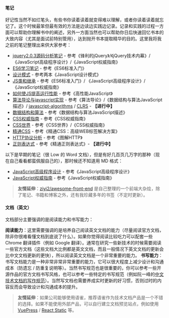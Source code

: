 #### 笔记

好记性当然不如烂笔头，有些书你读着读着就变得难以理解，或者你读着读着就忘记了。这个时候最笨但最有效的方法是边读边实践边记录。记录和实践的过程一方面可以帮助你理解书中的阐述，另外一方面当然也可以帮助你日后快速回忆书本的大致内容（尤其是面试前特别管用），达到抛开书本提取精华的目的。这里我将我之前的笔记整理出来供大家参考：

- [jquery2.0.3源码分析笔记](https://github.com/ziyi2/jquery) -  参考《锋利的jQuery》/《jQuery技术内幕》/《JavaScript高级程序设计》/《JavaScript权威指南》
- [ES6学习笔记](https://github.com/ziyi2/es6) - 参考《ES6标准入门》
- [设计模式](https://github.com/ziyi2/js/blob/master/JS设计模式.md) - 参考两本《JavaScript设计模式》
- [JS类和继承](https://github.com/ziyi2/js/blob/master/JS类和继承.md) - 参考《ES6标准入门》/ 《JavaScript高级程序设计》/《JavaScript权威指南》
- [如何使JS提高运行性能](https://github.com/ziyi2/js/blob/master/高性能JS.md) - 参考《高性能JavaScript》
- [算法导论与javascript实现](https://github.com/ziyi2/algorithms-javascript) - 参考《算法导论》/《数据结构与算法JavaScript描述》/ [javascript-algorithms](https://github.com/trekhleb/javascript-algorithms) / [CLRS](https://github.com/gzc/CLRS) - **【进行中】**
- [数据结构和算法](https://github.com/ziyi2/data-structure-algorithm-procedure)  - 参考《数据结构与算法JavaScript描述》
- [CSS权威指南](https://github.com/ziyi2/css/blob/master/css权威指南.docx) - 参考《CSS权威指南》
- [CSS世界](https://github.com/ziyi2/css/blob/master/css世界.md) - 参考《CSS世界》/《CSS权威指南》
- [精通CSS](https://github.com/ziyi2/css/blob/master/精通css.md) - 参考《精通CSS：高级WEB标签解决方案》
- [HTTP协议分析](http://www.ziyi2.cn/2018/04/10/http协议分析/) - 参考《图解HTTP》
- [正则表达式](https://github.com/ziyi2/rugular) - 参考《精通正则表达式》- **【进行中】**

以下是早期的笔记（很 Low 的 Word 文档），但是有好几百页几万字的那种（现在自己看看都蛮佩服自己的），那时候还不知道用 MD 格式：

- [JavaScript高级程序设计](https://github.com/ziyi2/js/blob/master/JavaScript高级程序设计.docx) - 参考《JavaScript高级程序设计》
- [JavaScript权威指南](https://github.com/ziyi2/js/blob/master/JavaScript高级程序设计.docx) - 参考《JavaScript权威指南》

> **友情延伸**：[ziyi2/awesome-front-end](https://github.com/ziyi2/awesome-front-end) 是自己整理的一个前端大杂烩，除了笔记、书籍和博客之外，还有我珍藏多年的书签（不定时更新）。

#### 文档（英文）

文档部分主要强调的是阅读能力和书写能力：

**阅读能力**：这里需要强调的是培养自己阅读英文文档的能力（尽量阅读官方文档，除非你很难看懂文档到底说了什么）。如果你觉得阅读比较吃力可以配套一些 Chrome 翻译插件（例如 Google 翻译）。通常在研究一些新技术的时候需要阅读一些官方文档（这些文档大比例都是英文文档，而且一般情况下英文文档的更新会比中文文档更新的更快），所以阅读英文文档是一个非常重要的能力。 **书写能力**：书写文档能力是一种非常非常非常重要的能力，它可以很大程度上减少设计和沟通成本（防遗忘 / 防重复说明等）。当然书写规范也是很重要的，你可以参考一些开源作品的官方文档书写风格，也可以参考一些特定的书写规范（例如阮一峰的[中文技术文档的写作规范](https://github.com/ruanyf/document-style-guide)）。当然写文档也需要养成实时更新的好习惯，否则过时的内容反而会导致设计和沟通成本的提升。

> **友情延伸**：如果公司能够使用语雀，推荐语雀作为技术文档产品是一个不错的选择。如果不能使用外部产品，可以自行建立文档预览站点，例如使用 [VuePress](https://github.com/vuejs/vuepress) / [React Static](https://github.com/react-static/react-static) 等。

#### 

